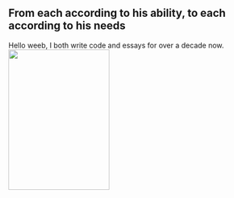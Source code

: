 ## From each according to his ability, to each according to his needs

Hello weeb, I both write code and essays for over a decade now.
<img align="left" width="200" height="279" src="https://imgs.xkcd.com/comics/second.png" />

